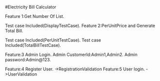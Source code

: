 #Electricity Bill Calculator

Feature 1:Get Number Of List.

 Test case Included(DisplayTestCase).
Feature 2:PerUnitPrice and Generate Total Bill.

 Test case Included(PerUnitTestCase).
 Test case Included(TotalBillTestCase).

Feature:3 Admin Login.
Admin CustomerId:Admin1,Admin2.
Admin password:Admin@123.

Feature:4 Register User.
   ->RegistrationValidation
Feature:5 User login.
   ->UserValidation

